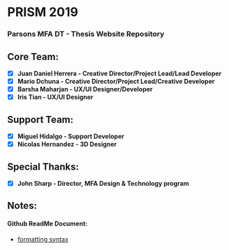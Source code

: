 # PRISM 2019
### Parsons MFA DT - Thesis Website Repository

## Core Team:
- [x] **Juan Daniel Herrera - Creative Director/Project Lead/Lead Developer**
- [x] **Mario Dchuna - Creative Director/Project Lead/Creative Developer**
- [x] **Barsha Maharjan - UX/UI Designer/Developer**
- [x] **Iris Tian - UX/UI Designer**

## Support Team:
- [x] **Miguel Hidalgo - Support Developer**
- [x] **Nicolas Hernandez - 3D Designer**

## Special Thanks:
- [x] **John Sharp - Director, MFA Design & Technology program**

## Notes:

#### Github ReadMe Document:
- [formatting syntax](https://help.github.com/en/articles/basic-writing-and-formatting-syntax)


